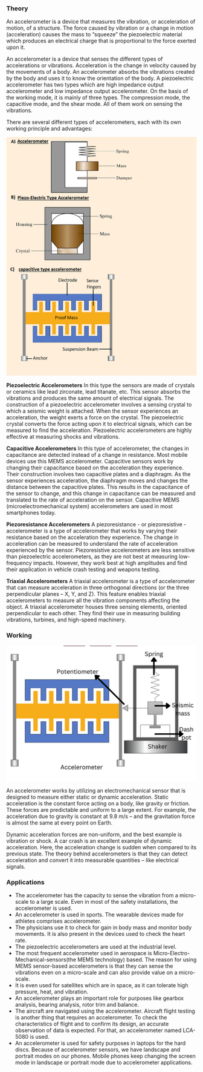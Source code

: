 ### Theory

An accelerometer is a device that measures the vibration, or acceleration of motion, of a structure. The force caused by vibration or a change in motion (acceleration) causes the mass to “squeeze” the piezoelectric material which produces an electrical charge that is proportional to the force exerted upon it. 

An accelerometer is a device that senses the different types of accelerations or vibrations. Acceleration is the change in velocity caused by the movements of a body. An accelerometer absorbs the vibrations created by the body and uses it to know the orientation of the body. A piezoelectric accelerometer has two types which are high impedance output accelerometer and low impedance output accelerometer. On the basis of the working mode, it is mainly of three types. The compression mode, the capacitive mode, and the shear mode. All of them work on sensing the vibrations.

There are several different types of accelerometers, each with its own working principle and advantages:

![1](images/figure1.png)

**Piezoelectric Accelerometers**
In this type the sensors are made of crystals or ceramics like lead zirconate, lead titanate, etc. This sensor absorbs the vibrations and produces the same amount of electrical signals. The construction of a piezoelectric accelerometer involves a sensing crystal to which a seismic weight is attached. When the sensor experiences an acceleration, the weight exerts a force on the crystal. The piezoelectric crystal converts the force acting upon it to electrical signals, which can be measured to find the acceleration. Piezoelectric accelerometers are highly effective at measuring shocks and vibrations.

**Capacitive Accelerometers**
In this type of accelerometer, the changes in capacitance are detected instead of a change in resistance. Most mobile devices use this MEMS accelerometer. Capacitive sensors work by changing their capacitance based on the acceleration they experience. Their construction involves two capacitive plates and a diaphragm. As the sensor experiences acceleration, the diaphragm moves and changes the distance between the capacitive plates. This results in the capacitance of the sensor to change, and this change in capacitance can be measured and translated to the rate of acceleration on the sensor. Capacitive MEMS (microelectromechanical system) accelerometers are used in most smartphones today.

**Piezoresistance Accelerometers**
A piezoresistance - or piezoresistive - accelerometer is a type of accelerometer that works by varying their resistance based on the acceleration they experience. The change in acceleration can be measured to understand the rate of acceleration experienced by the sensor. Piezoresistive accelerometers are less sensitive than piezoelectric accelerometers, as they are not best at measuring low-frequency impacts. However, they work best at high amplitudes and find their application in vehicle crash testing and weapons testing.

**Triaxial Accelerometers**
A triaxial accelerometer is a type of accelerometer that can measure acceleration in three orthogonal directions (or the three perpendicular planes – X, Y, and Z). This feature enables triaxial accelerometers to measure all the vibration components affecting the object. A triaxial accelerometer houses three sensing elements, oriented perpendicular to each other. They find their use in measuring building vibrations, turbines, and high-speed machinery.

### Working 

![2](images/figure2.png)

An accelerometer works by utilizing an electromechanical sensor that is designed to measure either static or dynamic acceleration. Static acceleration is the constant force acting on a body, like gravity or friction. These forces are predictable and uniform to a large extent. For example, the acceleration due to gravity is constant at 9.8 m/s – and the gravitation force is almost the same at every point on Earth.

Dynamic acceleration forces are non-uniform, and the best example is vibration or shock. A car crash is an excellent example of dynamic acceleration. Here, the acceleration change is sudden when compared to its previous state. The theory behind accelerometers is that they can detect acceleration and convert it into measurable quantities – like electrical signals.

### Applications

- The accelerometer has the capacity to sense the vibration from a micro-scale to a large scale. Even in most of the safety installations, the accelerometer is used. 
- An accelerometer is used in sports. The wearable devices made for athletes comprises accelerometer. 
- The physicians use it to check for gain in body mass and monitor body movements. It is also present in the devices used to check the heart rate. 
- The piezoelectric accelerometers are used at the industrial level.
- The most frequent accelerometer used in aerospace is Micro-Electro-Mechanical-sensors(the MEMS technology) based. The reason for using MEMS sensor-based accelerometers is that they can sense the vibrations even on a micro-scale and can also provide value on a micro-scale.
- It is even used for satellites which are in space, as it can tolerate high pressure, heat, and vibration. 
- An accelerometer plays an important role for purposes like gearbox analysis, bearing analysis, rotor trim and balance.
- The aircraft are navigated using the accelerometer. Aircraft flight testing is another thing that requires an accelerometer. To check the characteristics of flight and to confirm its design, an accurate observation of data is expected. For that, an accelerometer named LCA-5080 is used.
- An accelerometer is used for safety purposes in laptops for the hard discs. Because of accelerometer sensors, we have landscape and portrait modes on our phones. Mobile phones keep changing the screen mode in landscape or portrait mode due to accelerometer applications.






